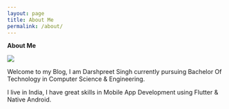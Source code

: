 ```yaml
---
layout: page
title: About Me
permalink: /about/
---
```


**About Me**

![](/images/circle-cropped.png=250x)

Welcome to my Blog, I am Darshpreet Singh currently pursuing Bachelor Of Technology in Computer Science &amp; Engineering.

I live in India, I have great skills in Mobile App Development using Flutter &amp; Native Android.

